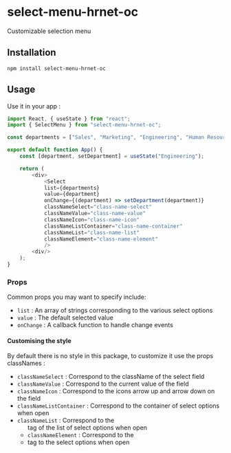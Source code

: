 # select-menu-hrnet-oc

Customizable selection menu

## Installation

`npm install select-menu-hrnet-oc`

## Usage

Use it in your app :

```js
import React, { useState } from "react";
import { SelectMenu } from "select-menu-hrnet-oc";

const departments = ["Sales", "Marketing", "Engineering", "Human Resources", "Legal"];

export default function App() {
    const [department, setDepartment] = useState("Engineering");

    return (
        <div>
            <Select
            list={departments}
            value={department}
            onChange={(department) => setDepartment(department)}
            classNameSelect="class-name-select"
            classNameValue="class-name-value"
            classNameIcon="class-name-icon"
            classNameListContainer="class-name-container"
            classNameList="class-name-list"
            classNameElement="class-name-element"
            />
        <div/>
    );
}
```

### Props

Common props you may want to specify include:

- `list` : An array of strings corresponding to the various select options
- `value` : The default selected value
- `onChange` : A callback function to handle change events

#### Customising the style

By default there is no style in this package, to customize it use the props classNames :

- `classNameSelect` : Correspond to the className of the select field
- `classNameValue` : Correspond to the current value of the field
- `classNameIcon` : Correspond to the icons arrow up and arrow down on the field
- `classNameListContainer` : Correspond to the container of select options when open
- `classNameList` : Correspond to the <ul> tag of the list of select options when open
- `classNameElement` : Correspond to the <li> tag to the select options when open
